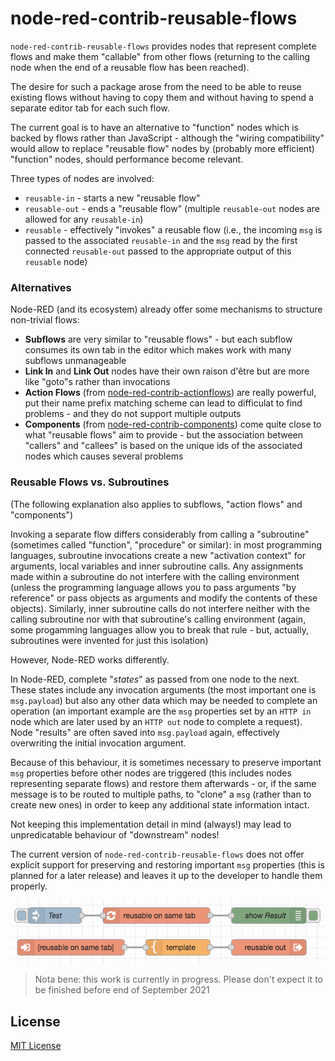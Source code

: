 # node-red-contrib-reusable-flows #

`node-red-contrib-reusable-flows` provides nodes that represent complete flows and make them "callable" from other flows (returning to the calling node when the end of a reusable flow has been reached).

The desire for such a package arose from the need to be able to reuse existing flows without having to copy them and without having to spend a separate editor tab for each such flow.

The current goal is to have an alternative to "function" nodes which is backed by flows rather than JavaScript - although the "wiring compatibility" would allow to replace "reusable flow" nodes by (probably more efficient) "function" nodes, should performance become relevant.

Three types of nodes are involved:

* `reusable-in` - starts a new "reusable flow"
* `reusable-out` - ends a "reusable flow" (multiple `reusable-out` nodes are allowed for any `reusable-in`)
* `reusable` - effectively "invokes" a reusable flow (i.e., the incoming `msg` is passed to the associated `reusable-in` and the `msg` read by the first connected `reusable-out` passed to the appropriate output of this `reusable` node)

### Alternatives ###

Node-RED (and its ecosystem) already offer some mechanisms to structure non-trivial flows:

* **Subflows** are very similar to "reusable flows" - but each subflow consumes its own tab in the editor which makes work with many subflows unmanageable
* **Link In** and **Link Out** nodes have their own raison d'être but are more like "goto"s rather than invocations
* **Action Flows** (from [node-red-contrib-actionflows](https://flows.nodered.org/node/node-red-contrib-actionflows)) are really powerful, put their name prefix matching scheme can lead to difficulat to find problems - and they do not support multiple outputs
* **Components** (from [node-red-contrib-components](https://flows.nodered.org/node/node-red-contrib-components)) come quite close to what "reusable flows" aim to provide - but the association between "callers" and "callees" is based on the unique ids of the associated nodes which causes several problems

### Reusable Flows vs. Subroutines ###

(The following explanation also applies to subflows, "action flows" and "components")

Invoking a separate flow differs considerably from calling a "subroutine" (sometimes called "function", "procedure" or similar): in most programming languages, subroutine invocations create a new "activation context" for arguments, local variables and inner subroutine calls. Any assignments made within a subroutine do not interfere with the calling environment (unless the programming language allows you to pass arguments "by reference" or pass objects as arguments and modify the contents of these objects). Similarly, inner subroutine calls do not interfere neither with the calling subroutine nor with that subroutine's calling environment (again, some progamming languages allow you to break that rule - but, actually, subroutines were invented for just this isolation)

However, Node-RED works differently.

In Node-RED, complete "_states_" as passed from one node to the next. These states include any invocation arguments (the most important one is `msg.payload`) but also any other data which may be needed to complete an operation (an important example are the `msg` properties set by an `HTTP in` node which are later used by an `HTTP out` node to complete a request). Node "results" are often saved into `msg.payload` again, effectively overwriting the initial invocation argument.

Because of this behaviour, it is sometimes necessary to preserve important `msg` properties before other nodes are triggered (this includes nodes representing separate flows) and restore them afterwards - or, if the same message is to be routed to multiple paths, to "clone" a `msg` (rather than to create new ones) in order to keep any additional state information intact.

Not keeping this implementation detail in mind (always!) may lead to unpredicatable behaviour of "downstream" nodes!

The current version of `node-red-contrib-reusable-flows` does not offer explicit support for preserving and restoring important `msg` properties (this is planned for a later release) and leaves it up to the developer to handle them properly.

![](reusable-flows.png)

> Nota bene: this work is currently in progress. Please don't expect it to be finished before end of September 2021

## License ##

[MIT License](LICENSE.md)
